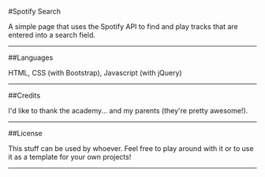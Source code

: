 #Spotify Search

A simple page that uses the Spotify API to find and play tracks that are entered
into a search field.

---


##Languages


HTML, CSS (with Bootstrap), Javascript (with jQuery)


---


##Credits


I'd like to thank the academy... and my parents (they're pretty awesome!).


---


##License


This stuff can be used by whoever. Feel free to play around with it or to
use it as a template for your own projects!

---
